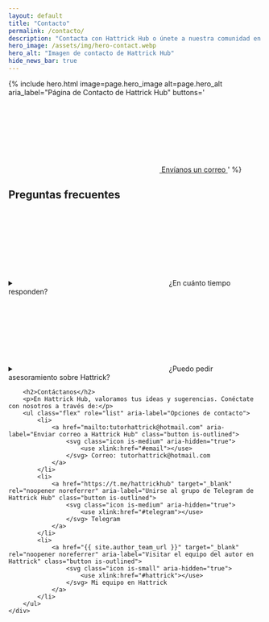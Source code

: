 ```yaml
---
layout: default
title: "Contacto"
permalink: /contacto/
description: "Contacta con Hattrick Hub o únete a nuestra comunidad en Telegram y por Correo."
hero_image: /assets/img/hero-contact.webp
hero_alt: "Imagen de contacto de Hattrick Hub"
hide_news_bar: true
---
```


{% include hero.html
    image=page.hero_image
    alt=page.hero_alt
    aria_label="Página de Contacto de Hattrick Hub"
    buttons='
        <a href="mailto:tutorhattrick@hotmail.com" class="button is-primary" aria-label="Enviar un correo a Hattrick Hub">
            <svg class="icon is-small" aria-hidden="true">
                <use xlink:href="#email"></use>
            </svg> Envíanos un correo
        </a>'
%}

<section class="section section-1" role="region" aria-label="Contacto y Preguntas Frecuentes">
    <div class="container content">
        <h1>Preguntas frecuentes</h1>
        <details class="box" id="faq-1" aria-describedby="faq-1-content">
            <summary class="title is-3">
                <svg class="icon is-small" aria-hidden="true">
                    <use xlink:href="#chevron-right"></use>
                </svg>
                ¿En cuánto tiempo responden?
            </summary>
            <p id="faq-1-content">Respondemos en menos de 24 horas. Revisa tu carpeta de spam si no ves nuestra respuesta.</p>
        </details>
        <details class="box" id="faq-2" aria-describedby="faq-2-content">
            <summary class="title is-3">
                <svg class="icon is-small" aria-hidden="true">
                    <use xlink:href="#chevron-right"></use>
                </svg>
                ¿Puedo pedir asesoramiento sobre Hattrick?
            </summary>
            <p id="faq-2-content">¡Sí! Ofrecemos ayuda con estrategias y tácticas. Escríbenos por correo o Telegram.</p>
        </details>

        <h2>Contáctanos</h2>
        <p>En Hattrick Hub, valoramos tus ideas y sugerencias. Conéctate con nosotros a través de:</p>
        <ul class="flex" role="list" aria-label="Opciones de contacto">
            <li>
                <a href="mailto:tutorhattrick@hotmail.com" aria-label="Enviar correo a Hattrick Hub" class="button is-outlined">
                    <svg class="icon is-medium" aria-hidden="true">
                        <use xlink:href="#email"></use>
                    </svg> Correo: tutorhattrick@hotmail.com
                </a>
            </li>
            <li>
                <a href="https://t.me/hattrickhub" target="_blank" rel="noopener noreferrer" aria-label="Unirse al grupo de Telegram de Hattrick Hub" class="button is-outlined">
                    <svg class="icon is-medium" aria-hidden="true">
                        <use xlink:href="#telegram"></use>
                    </svg> Telegram
                </a>
            </li>
            <li>
                <a href="{{ site.author_team_url }}" target="_blank" rel="noopener noreferrer" aria-label="Visitar el equipo del autor en Hattrick" class="button is-outlined">
                    <svg class="icon is-small" aria-hidden="true">
                        <use xlink:href="#hattrick"></use>
                    </svg> Mi equipo en Hattrick
                </a>
            </li>
        </ul>
    </div>
</section>